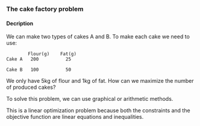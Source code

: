 ### The cake factory problem
#### Decription
We can make two types of cakes A and B.
To make each cake we need to use:

            Flour(g)	Fat(g)
    Cake A   200	      25

    Cake B   100	      50

 We only have 5kg of flour and 1kg of fat.
 How can we maximize the number of produced cakes?

 To solve this problem, we can use graphical or arithmetic methods.

 This is a linear optimization problem because both the constraints and the objective function are linear equations and inequalities.

